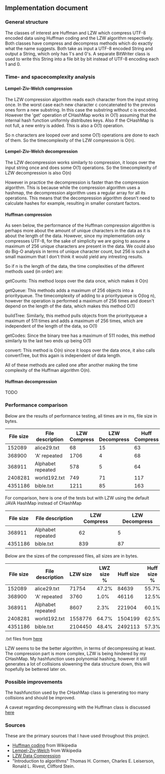 ## Implementation document

### General structure

The classes of interest are Huffman and LZW which compress UTF-8 encoded data using Huffman coding and the LZW algorithm respectively. 
Both classes have compress and decompress methods which do exactly what the name suggests. Both take as input a UTF-8 encoded String and output
a String, which only has 1's and 0's. A separate BitWriter class is used to write this String into a file bit by bit instead of 
UTF-8 encoding each 1 and 0.

### Time- and spacecomplexity analysis

#### Lempel-Ziv-Welch compression

The LZW compression algorithm reads each character from the input string once. In the worst case each new character c concatenated to the previos ones
form a new substring. In this case the substring without c is encoded. However the 'get' operation of CHashMap works in O(1) assuming that the internal hash function uniformly distributes keys. Also if the CHashMap is not full, a new entry is added. This is also a O(1) operation.

So n characters are looped over and some O(1) operations are done to each of them. So the timecomplexity of the LZW compression is O(n).

#### Lempel-Ziv-Welch decompression

The LZW decompression works similarly to compression, it loops over the input string once and does some O(1) operations. So the timecomplexity of LZW decompression is also O(n)

However in practice the decompression is faster than the compression algorithm. This is because while the compression algorithm uses a hashmap, the decompression algorithm uses a regular array for all its operations. This means that the decompression algorithm doesn't need to calculate hashes for example, resulting in smaller constant factors.

#### Huffman compression

As seen below, the performance of the Huffman compression algorithm is perhaps more about the amount of unique characters in the data as it is about the
length of the data. However, since my implementation only compresses UTF-8, for the sake of simplicity we are going to assume a maximum of 256 unique characters
are present in the data. We could also do Big-O analysis in terms of unique character count, but 256 is such a small maximum that I don't think it would yield any intresting results.

So if n is the length of the data, the time complexities of the different methods used (in order) are:

getCounts: This method loops over the data once, which makes it O(n)

getQueue: This methods adds a maximum of 256 objects into a priorityqueue. The timecomplexity of adding to a priorityqueue is O(log n), however the operation is performed a maximum of 256 times and doesn't depend on the length of the data, which makes this method O(1)

buildTree: Similarly, this method pulls objects from the priorityqueue a maximum of 511 times and adds a maximum of 256 times, which are independent of the length of the data, so O(1)

getCodes: Since the binary tree has a maximum of 511 nodes, this method similarly to the last two ends up being O(1)

convert: This method is O(n) since it loops over the data once, it also calls convertTree, but this again is independent of data length.

All of these methods are called one after another making the time complexity of the Huffman algorithm O(n). 

#### Huffman decompression

TODO

### Performance comparison

Below are the results of performance testing, all times are in ms, file size in bytes.

| File size | File description | LZW Compress | LZW Decompress | Huff Compress | Huff Decompress |
|-----------|------------------|--------------|----------------|---------------|-----------------|
| 152089    | alice29.txt      | 68           | 15             | 63            | 109             |
| 368900    | 'A' repeated     | 1706         | 4              | 68            | 74              |
| 368911    | Alphabet repeated| 578          | 5              | 64            | 199             |
| 2408281   | world192.txt     | 749          | 71             | 117           | 1094            |
| 4351186   | bible.txt        | 1211         | 85             | 163           | 1645            |

For comparison, here is one of the tests but with LZW using the default JAVA HashMap instead of CHashMap

| File size | File description | LZW Compress | LZW Decompress | 
|-----------|------------------|--------------|----------------|
| 368911    | Alphabet repeated| 62           | 5              | 
| 4351186   | bible.txt        | 839          | 87             |

Below are the sizes of the compressed files, all sizes are in bytes.

| File size | File description | LZW size | LWZ size % | Huff size | Huff size % |
|-----------|------------------|----------|------------|-----------|-------------|
| 152089    | alice29.txt      | 71754    | 47.2%      | 84639     | 55.7%       |
| 368900    | 'A' repeated     | 3760     | 1.0%       | 46116     | 12.5%       |
| 368911    | Alphabet repeated| 8607     | 2.3%       | 221904    | 60.1%       |
| 2408281   | world192.txt     | 1558776  | 64.7%      | 1504199   | 62.5%       |
| 4351186   | bible.txt        | 2104450  | 48.4%      | 2492113   | 57.3%       |


.txt files from [here](https://corpus.canterbury.ac.nz/descriptions/#cantrbry)

LZW seems to be the better algorithm, in terms of decompressing at least. The compression part is more complex, LZW is being hindered by my CHashMap. My hashfunction uses polynomial hashing, however it still generates a lot of collisions slowening the data  structure down, this will hopefully be bettered later on.


### Possible improvements

The hashfunction used by the CHashMap class is generating too many collisions and should be improved.

A caveat regarding decompressing with the Huffman class is discussed [here](https://github.com/Henri0088/File-Compression/blob/main/Documentation/Output.md)

### Sources

These are the primary sources that I have used throughout this project.

* [Huffman coding](https://en.wikipedia.org/wiki/Huffman_coding) from Wikipedia
* [Lempel-Ziv-Welch](https://en.wikipedia.org/wiki/Lempel%E2%80%93Ziv%E2%80%93Welch) from Wikipedia
* [LZW Data Compression](https://www2.cs.duke.edu/csed/curious/compression/lzw.html)
* "Introduction to algorithms" Thomas H. Cormen, Charles E. Leiserson, Ronald L. Rivest, Clifford Stein.
